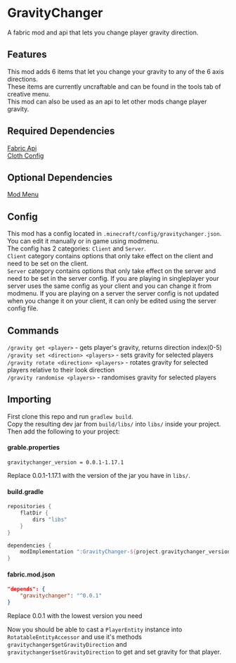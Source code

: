 # GravityChanger
A fabric mod and api that lets you change player gravity direction.

## Features
This mod adds 6 items that let you change your gravity to any of the 6 axis directions.  
These items are currently uncraftable and can be found in the tools tab of creative menu.  
This mod can also be used as an api to let other mods change player gravity.

## Required Dependencies
[Fabric Api](https://github.com/FabricMC/fabric)  
[Cloth Config](https://github.com/shedaniel/cloth-config)

## Optional Dependencies
[Mod Menu](https://github.com/TerraformersMC/ModMenu)

## Config
This mod has a config located in `.minecraft/config/gravitychanger.json`. You can edit it manually or in game using modmenu.  
The config has 2 categories: `Client` and `Server`.  
`Client` category contains options that only take effect on the client and need to be set on the client.  
`Server` category contains options that only take effect on the server and need to be set in the server config. If you are playing in singleplayer your server uses the same config as your client and you can change it from modmenu. If you are playing on a server the server config is not updated when you change it on your client, it can only be edited using the server config file.

## Commands
`/gravity get <player>` - gets player's gravity, returns direction index(0-5)  
`/gravity set <direction> <players>` - sets gravity for selected players  
`/gravity rotate <direction> <players>` - rotates gravity for selected players relative to their look direction  
`/gravity randomise <players>` - randomises gravity for selected players

## Importing
First clone this repo and run `gradlew build`.  
Copy the resulting dev jar from `build/libs/` into `libs/` inside your project.  
Then add the following to your project:
#### grable.properties
```properties
gravitychanger_version = 0.0.1-1.17.1
```
Replace 0.0.1-1.17.1 with the version of the jar you have in `libs/`.
#### build.gradle
```gradle
repositories {
    flatDir {
        dirs "libs"
    }
}

dependencies {
    modImplementation ":GravityChanger-${project.gravitychanger_version}-dev"
}
```
#### fabric.mod.json
```json
"depends": {
    "gravitychanger": "^0.0.1"
}
```
Replace 0.0.1 with the lowest version you need

Now you should be able to cast a `PlayerEntity` instance into `RotatableEntityAccessor` and use it's methods `gravitychanger$getGravityDirection` and `gravitychanger$setGravityDirection` to get and set gravity for that player.
